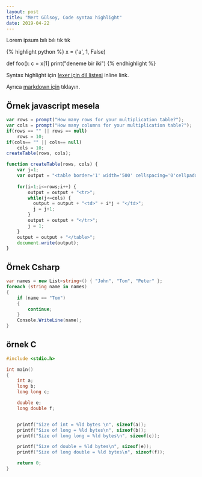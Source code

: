 ```yaml
---
layout: post
title: "Mert Gülsoy, Code syntax highlight"
date: 2019-04-22
---
```


Lorem ipsum bılı bılı tık tık

{% highlight python %}
x = ('a', 1, False)

def foo():
    c = x[1]
    print("deneme bir iki")
{% endhighlight %}

Syntax highlight için [lexer için dil listesi](https://github.com/jneen/rouge/wiki/List-of-supported-languages-and-lexers "Diller") inline link.

Ayrıca [markdown için](https://mycyberuniverse.com/syntax-highlighting-jekyll.html "link") tıklayın.

## Örnek javascript mesela

```javascript
var rows = prompt("How many rows for your multiplication table?");
var cols = prompt("How many columns for your multiplication table?");
if(rows == "" || rows == null)
    rows = 10;
if(cols== "" || cols== null)
    cols = 10;
createTable(rows, cols);

function createTable(rows, cols) {
    var j=1;
    var output = "<table border='1' width='500' cellspacing='0'cellpadding='5'>";
    
    for(i=1;i<=rows;i++) {
    	output = output + "<tr>";
        while(j<=cols) {
  		  output = output + "<td>" + i*j + "</td>";
   		  j = j+1;
   		}
   		output = output + "</tr>";
   		j = 1;
    }
    output = output + "</table>";
    document.write(output);
}
```

## Örnek Csharp

```csharp
var names = new List<string>() { "John", "Tom", "Peter" };
foreach (string name in names)
{
    if (name == "Tom")
    {
        continue;
    }
    Console.WriteLine(name);
}
```

## örnek C
```c
#include <stdio.h>

int main()
{
    int a;
    long b;
    long long c;

    double e;
    long double f;


    printf("Size of int = %ld bytes \n", sizeof(a));
    printf("Size of long = %ld bytes\n", sizeof(b));
    printf("Size of long long = %ld bytes\n", sizeof(c));

    printf("Size of double = %ld bytes\n", sizeof(e));
    printf("Size of long double = %ld bytes\n", sizeof(f));

    return 0;
}
```
